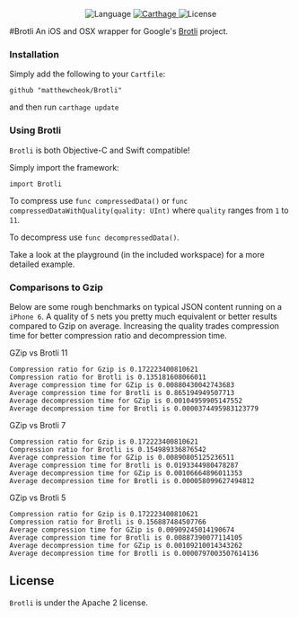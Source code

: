 <p align="center">
    <img src="https://img.shields.io/badge/language-swift-orange.svg"
         alt="Language">
    </a>
    <a href="https://github.com/Carthage/Carthage">
        <img src="https://img.shields.io/badge/Carthage-compatible-4BC51D.svg?style=flat"
             alt="Carthage">
    </a>
    <img src="https://img.shields.io/badge/license-Apache 2-000000.svg"
         alt="License">
</p>

#Brotli
An iOS and OSX wrapper for Google's [Brotli](https://github.com/google/brotli) project.

### Installation

Simply add the following to your `Cartfile`:
```
github "matthewcheok/Brotli"
```

and then run `carthage update`

### Using Brotli

`Brotli` is both Objective-C and Swift compatible!

Simply import the framework:
```
import Brotli
```

To compress use `func compressedData()` or `func compressedDataWithQuality(quality: UInt)` where `quality` ranges from `1` to `11`.

To decompress use `func decompressedData()`.

Take a look at the playground (in the included workspace) for a more detailed example.

### Comparisons to Gzip

Below are some rough benchmarks on typical JSON content running on a `iPhone 6`. A quality of `5` nets you pretty much equivalent or better results compared to Gzip on average. Increasing the quality trades compression time for better compression ratio and decompression time. 

GZip vs Brotli 11
```
Compression ratio for Gzip is 0.172223400810621
Compression ratio for Brotli is 0.135181608066011
Average compression time for GZip is 0.00880430042743683
Average compression time for Brotli is 0.865194949507713
Average decompression time for GZip is 0.00104959905147552
Average decompression time for Brotli is 0.0000374495983123779
```

GZip vs Brotli 7
```
Compression ratio for Gzip is 0.172223400810621
Compression ratio for Brotli is 0.154989336876542
Average compression time for GZip is 0.00890805125236511
Average compression time for Brotli is 0.0193344980478287
Average decompression time for GZip is 0.00106664896011353
Average decompression time for Brotli is 0.000058099627494812
```

GZip vs Brotli 5
```
Compression ratio for Gzip is 0.172223400810621
Compression ratio for Brotli is 0.156887484507766
Average compression time for GZip is 0.00909245014190674
Average compression time for Brotli is 0.00887390077114105
Average decompression time for GZip is 0.00109210014343262
Average decompression time for Brotli is 0.0000797003507614136
```

## License

`Brotli` is under the Apache 2 license.
